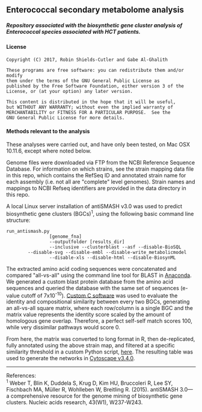 ## Enterococcal secondary metabolome analysis

##### Repository associated with the biosynthetic gene cluster analysis of Enterococcal species associated with HCT patients.

#### License
    Copyright (C) 2017, Robin Shields-Cutler and Gabe Al-Ghalith

    These programs are free software: you can redistribute them and/or modify
    them under the terms of the GNU General Public License as
    published by the Free Software Foundation, either version 3 of the
    License, or (at your option) any later version.

    This content is distributed in the hope that it will be useful,
    but WITHOUT ANY WARRANTY; without even the implied warranty of
    MERCHANTABILITY or FITNESS FOR A PARTICULAR PURPOSE.  See the
    GNU General Public License for more details.


#### Methods relevant to the analysis
These analyses were carried out, and have only been tested, on Mac OSX 10.11.6, except where noted below.

Genome files were downloaded via FTP from the NCBI Reference Sequence Database. For information on which strains, see the strain mapping data file in this repo, which contains the RefSeq ID and annotated strain name for each assembly (i.e. not all are "complete" level genomes). Strain names and mappings to NCBI Refseq identifiers are provided in the data directory in this repo.

A local Linux server installation of antiSMASH v3.0 was used to predict biosynthetic gene clusters (BGCs)<sup>1</sup>, using the following basic command line structure:

```shell
run_antismash.py
                [genome_fna]
                --outputfolder [results_dir]
                --inclusive --clusterblast --asf --disable-BioSQL
		--disable-svg --disable-embl --disable-write_metabolicmodel
                --disable-xls --disable-html --disable-BiosynML
```

The extracted amino acid coding sequences were concatenated and compared "all-vs-all" using the command line tool for BLAST in [Anaconda](https://anaconda.org/bioconda/blast). We generated a custom blast protein database from the amino acid sequences and queried the database with the same set of sequences (e-value cutoff of 7x10<sup>-10</sup>). [Custom C software](https://github.com/RRShieldsCutler/iVRE/blob/master/lib/clustersuck) was used to evaluate the identity and compositional similarity between every two BGCs, generating an all-vs-all square matrix, where each row/column is a single BGC and the matrix value represents the identity score scaled by the amount of homologous gene overlap. Therefore, a perfect self-self match scores 100, while very dissimilar pathways would score 0.

From here, the matrix was converted to long format in R, then de-replicated, fully annotated using the above strain map, and filtered at a specific similarity threshold in a custom Python script, [here](https://github.com/RRShieldsCutler/iVRE/blob/master/lib/annotate_arrange_network.py). The resulting table was used to generate the networks in [Cytoscape v3.4.0](http://www.cytoscape.org/).
______________

References:  
<sup>1</sup> Weber T, Blin K, Duddela S, Krug D, Kim HU, Bruccoleri R, Lee SY, Fischbach MA, Müller R, Wohlleben W, Breitling R. (2015). antiSMASH 3.0—a comprehensive resource for the genome mining of biosynthetic gene clusters. Nucleic acids research, 43(W1), W237-W243.
